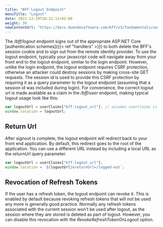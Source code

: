 ```yaml
---
title: "BFF Logout Endpoint"
menuTitle: "Logout"
date: 2022-12-29T10:22:12+02:00
weight: 30
newContentUrl: "https://docs.duendesoftware.com/bff/v3/fundamentals/session/management/logout/"
---
```


The */bff/logout* endpoint signs out of the appropriate ASP.NET Core [authentication schemes]({{< ref "handlers" >}}) to both delete the BFF's session cookie and to sign out from the remote identity provider. To use the logout endpoint, typically your javascript code will navigate away from your front end to the logout endpoint, similar to the login endpoint. However, unlike the login endpoint, the logout endpoint requires CSRF protection, otherwise an attacker could destroy sessions by making cross-site GET requests. The session id is used to provide this CSRF protection by requiring it as a query parameter to the logout endpoint (assuming that a session id was included during login). For convenience, the correct logout url is made available as a claim in the */bff/user* endpoint, making typical logout usage look like this:
 
```js
var logoutUrl = userClaims["bff:logout_url"]; // assumes userClaims is the result of a call to /bff/user
window.location = logoutUrl;
```

## Return Url
After signout is complete, the logout endpoint will redirect back to your front end application. By default, this redirect goes to the root of the application. You can use a different URL instead by including a local URL as the *returnUrl* query parameter. 
```js
var logoutUrl = userClaims["bff:logout_url"];
window.location = `${logoutUrl}&returnUrl=/logged-out`;
```

## Revocation of Refresh Tokens
If the user has a refresh token, the logout endpoint can revoke it. This is enabled by default because revoking refresh tokens that will not be used any more is generally good practice. Normally any refresh tokens associated with the current session won't be used after logout, as the session where they are stored is deleted as part of logout. However, you can disable this revocation with the *RevokeRefreshTokenOnLogout* option.

